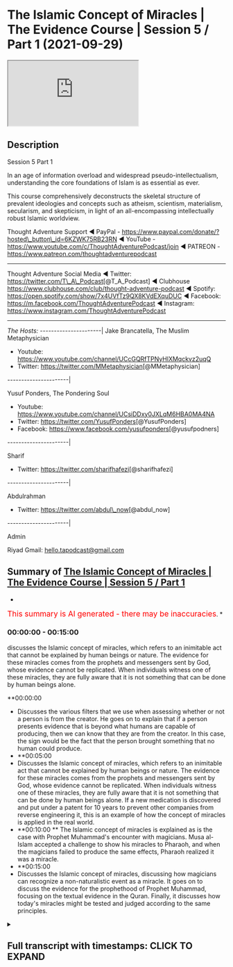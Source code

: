 # The Islamic Concept of Miracles | The Evidence Course | Session 5 / Part 1 (2021-09-29)

<iframe loading='lazy' allow='autoplay' src='https://www.youtube.com/embed/GCmNMuWWaco'></iframe>

## Description

Session 5  Part 1

In an age of information overload and widespread pseudo-intellectualism, understanding the core foundations of Islam is as essential as ever.

This course comprehensively deconstructs the skeletal structure of prevalent ideologies and concepts such as atheism, scientism, materialism, secularism, and skepticism, in light of an all-encompassing intellectually robust Islamic worldview.

Thought Adventure Support
◄ PayPal - https://www.paypal.com/donate/?hosted\_button\_id=6KZWK75RB23RN
◄ YouTube - https://www.youtube.com/c/ThoughtAdventurePodcast/join
◄ PATREON - https://www.patreon.com/thoughtadventurepodcast

***

Thought Adventure Social Media
◄ Twitter: https://twitter.com/T\_A\_Podcast​​ \[@T\_A\_Podcast]
◄ Clubhouse https://www.clubhouse.com/club/thought-adventure-podcast
◄ Spotify: https://open.spotify.com/show/7x4UVfTz9QX8KVdEXquDUC
◄ Facebook: https://m.facebook.com/ThoughtAdventurePodcast
◄ Instagram: https://www.instagram.com/ThoughtAdventurePodcast​

***

*The Hosts:*
\----------------------|
Jake Brancatella, The Muslim Metaphysician

*   Youtube: https://www.youtube.com/channel/UCcGQRfTPNyHlXMqckvz2uqQ
*   Twitter:  https://twitter.com/MMetaphysician​​ \[@MMetaphysician]

\----------------------|

Yusuf Ponders, The Pondering Soul

*   Youtube: https://www.youtube.com/channel/UCsiDDxy0JXLqM6HBA0MA4NA
*   Twitter: https://twitter.com/YusufPonders​​ \[@YusufPonders]
*   Facebook: https://www.facebook.com/yusufponders​ \[@yusufpodners]

\----------------------|

Sharif

*   Twitter: https://twitter.com/sharifhafezi​​ \[@sharifhafezi]

\----------------------|

Abdulrahman

*   Twitter: https://twitter.com/abdul\_now​ \[@abdul\_now]

\----------------------|

Admin

Riyad
Gmail: hello.tapodcast@gmail.com

## Summary of [The Islamic Concept of Miracles | The Evidence Course | Session 5 / Part 1](https://www.youtube.com/watch?v=GCmNMuWWaco)

*

<span style="color:red; font-size:125%">This summary is AI generated - there may be inaccuracies</span>. [](/)\*

### <a onclick="modifyYTiframeseektime(0)">00:00:00</a> - <a onclick="modifyYTiframeseektime(900)">00:15:00</a>

discusses the Islamic concept of miracles, which refers to an inimitable act that cannot be explained by human beings or nature. The evidence for these miracles comes from the prophets and messengers sent by God, whose evidence cannot be replicated. When individuals witness one of these miracles, they are fully aware that it is not something that can be done by human beings alone.

\*\*<a onclick="modifyYTiframeseektime(0)">00:00:00</a>

*   Discusses the various filters that we use when assessing whether or not a person is from the creator. He goes on to explain that if a person presents evidence that is beyond what humans are capable of producing, then we can know that they are from the creator. In this case, the sign would be the fact that the person brought something that no human could produce.
*   \*\*<a onclick="modifyYTiframeseektime(300)">00:05:00</a>
*   Discusses the Islamic concept of miracles, which refers to an inimitable act that cannot be explained by human beings or nature. The evidence for these miracles comes from the prophets and messengers sent by God, whose evidence cannot be replicated. When individuals witness one of these miracles, they are fully aware that it is not something that can be done by human beings alone. If a new medication is discovered and put under a patent for 10 years to prevent other companies from reverse engineering it, this is an example of how the concept of miracles is applied in the real world.
*   \*\*<a onclick="modifyYTiframeseektime(600)">00:10:00</a>
    \*\* The Islamic concept of miracles is explained  as is the case with Prophet Muhammad's encounter with magicians. Musa al-Islam accepted a challenge to show his miracles to Pharaoh, and when the magicians failed to produce the same effects, Pharaoh realized it was a miracle.
*   \*\*<a onclick="modifyYTiframeseektime(900)">00:15:00</a>
*   Discusses the Islamic concept of miracles, discussing how magicians can recognize a non-naturalistic event as a miracle. It goes on to discuss the evidence for the prophethood of Prophet Muhammad, focusing on the textual evidence in the Quran. Finally, it discusses how today's miracles might be tested and judged according to the same principles.

<details><summary><h2>Full transcript with timestamps: CLICK TO EXPAND</h2></summary>

<a onclick="modifyYTiframeseektime('14')">0:00:14 so now we're going into really the the</a> <a onclick="modifyYTiframeseektime('16')">0:00:16 heart of the matter in terms of about</a> <a onclick="modifyYTiframeseektime('19')">0:00:19 guidance from the creator</a> <a onclick="modifyYTiframeseektime('20')">0:00:20 i section five and this is where we're</a> <a onclick="modifyYTiframeseektime('23')">0:00:23 going to start to look at the miracle or</a> <a onclick="modifyYTiframeseektime('25')">0:00:25 what we understand as the more jesus of</a> <a onclick="modifyYTiframeseektime('27')">0:00:27 the prophet sallallahu alaihi in order</a> <a onclick="modifyYTiframeseektime('29')">0:00:29 to prove the prophethood</a> <a onclick="modifyYTiframeseektime('32')">0:00:32 but as i'm speaking i want you to</a> <a onclick="modifyYTiframeseektime('33')">0:00:33 imagine that you're watching this video</a> <a onclick="modifyYTiframeseektime('36')">0:00:36 and suddenly you hear the knocking on</a> <a onclick="modifyYTiframeseektime('38')">0:00:38 the door</a> <a onclick="modifyYTiframeseektime('39')">0:00:39 and you think well who's that</a> <a onclick="modifyYTiframeseektime('41')">0:00:41 so you walk towards the door you open</a> <a onclick="modifyYTiframeseektime('43')">0:00:43 the door and you have somebody there</a> <a onclick="modifyYTiframeseektime('45')">0:00:45 who's claiming that he's received</a> <a onclick="modifyYTiframeseektime('47')">0:00:47 revelation and guidance from the creator</a> <a onclick="modifyYTiframeseektime('49')">0:00:49 you've already accepted that the creator</a> <a onclick="modifyYTiframeseektime('51')">0:00:51 exists you've already accepted that we</a> <a onclick="modifyYTiframeseektime('53')">0:00:53 have this innate nature that seeks out</a> <a onclick="modifyYTiframeseektime('54')">0:00:54 the guidance from the creator and</a> <a onclick="modifyYTiframeseektime('56')">0:00:56 therefore this is a person now has said</a> <a onclick="modifyYTiframeseektime('59')">0:00:59 he's got that guidance would we accept</a> <a onclick="modifyYTiframeseektime('61')">0:01:01 it</a> <a onclick="modifyYTiframeseektime('62')">0:01:02 obviously not</a> <a onclick="modifyYTiframeseektime('64')">0:01:04 we would naturally ask the question</a> <a onclick="modifyYTiframeseektime('67')">0:01:07 where's your evidence where's your proof</a> <a onclick="modifyYTiframeseektime('69')">0:01:09 and we would have certain filters as</a> <a onclick="modifyYTiframeseektime('71')">0:01:11 well</a> <a onclick="modifyYTiframeseektime('72')">0:01:12 in order to understand whether this</a> <a onclick="modifyYTiframeseektime('74')">0:01:14 person is actually giving us revelation</a> <a onclick="modifyYTiframeseektime('78')">0:01:18 from the creator</a> <a onclick="modifyYTiframeseektime('79')">0:01:19 and why do we why do i say we have these</a> <a onclick="modifyYTiframeseektime('81')">0:01:21 filters because some people say oh you</a> <a onclick="modifyYTiframeseektime('83')">0:01:23 know what it's so difficult to go out</a> <a onclick="modifyYTiframeseektime('86')">0:01:26 there and work out which religion is</a> <a onclick="modifyYTiframeseektime('87')">0:01:27 correct because there's so many</a> <a onclick="modifyYTiframeseektime('89')">0:01:29 religions out there do i have to study</a> <a onclick="modifyYTiframeseektime('90')">0:01:30 every single religion in order to know</a> <a onclick="modifyYTiframeseektime('93')">0:01:33 you know which one is from the guidance</a> <a onclick="modifyYTiframeseektime('94')">0:01:34 from the creator but we've already got</a> <a onclick="modifyYTiframeseektime('96')">0:01:36 filters</a> <a onclick="modifyYTiframeseektime('97')">0:01:37 the first one is that if the religion</a> <a onclick="modifyYTiframeseektime('100')">0:01:40 doesn't refer back to a creator like</a> <a onclick="modifyYTiframeseektime('102')">0:01:42 maybe buddhism</a> <a onclick="modifyYTiframeseektime('104')">0:01:44 then we know that that's incorrect</a> <a onclick="modifyYTiframeseektime('105')">0:01:45 because there is a creator and therefore</a> <a onclick="modifyYTiframeseektime('107')">0:01:47 this creator is the one whom we seek to</a> <a onclick="modifyYTiframeseektime('109')">0:01:49 worship</a> <a onclick="modifyYTiframeseektime('110')">0:01:50 similarly</a> <a onclick="modifyYTiframeseektime('111')">0:01:51 if there's a a religion that claims to</a> <a onclick="modifyYTiframeseektime('114')">0:01:54 be guidance from</a> <a onclick="modifyYTiframeseektime('116')">0:01:56 the divine but believes in multiple gods</a> <a onclick="modifyYTiframeseektime('119')">0:01:59 you can say well that's incorrect that's</a> <a onclick="modifyYTiframeseektime('121')">0:02:01 irrational because there must be only</a> <a onclick="modifyYTiframeseektime('123')">0:02:03 one creator and that is uh the necessary</a> <a onclick="modifyYTiframeseektime('126')">0:02:06 independent being allah</a> <a onclick="modifyYTiframeseektime('128')">0:02:08 so we can negate that</a> <a onclick="modifyYTiframeseektime('130')">0:02:10 similarly if somebody turns around and</a> <a onclick="modifyYTiframeseektime('132')">0:02:12 he starts to describe the creator or</a> <a onclick="modifyYTiframeseektime('134')">0:02:14 talks about the creator as human being</a> <a onclick="modifyYTiframeseektime('136')">0:02:16 or having human features or features of</a> <a onclick="modifyYTiframeseektime('139')">0:02:19 creation i features of limited</a> <a onclick="modifyYTiframeseektime('141')">0:02:21 contingent</a> <a onclick="modifyYTiframeseektime('142')">0:02:22 limited contingent possible beings then</a> <a onclick="modifyYTiframeseektime('144')">0:02:24 we can discount this particular religion</a> <a onclick="modifyYTiframeseektime('148')">0:02:28 so we're only actually left with maybe</a> <a onclick="modifyYTiframeseektime('150')">0:02:30 one or two</a> <a onclick="modifyYTiframeseektime('152')">0:02:32 and obviously from this perspective we</a> <a onclick="modifyYTiframeseektime('154')">0:02:34 are looking at the belief in</a> <a onclick="modifyYTiframeseektime('157')">0:02:37 islam and what what it what it</a> <a onclick="modifyYTiframeseektime('159')">0:02:39 how do we establish that but imagine if</a> <a onclick="modifyYTiframeseektime('161')">0:02:41 this person knocked on the door so he he</a> <a onclick="modifyYTiframeseektime('164')">0:02:44 goes through our filters he believes</a> <a onclick="modifyYTiframeseektime('166')">0:02:46 that there is a creator he believes that</a> <a onclick="modifyYTiframeseektime('167')">0:02:47 there's one creator he believes that the</a> <a onclick="modifyYTiframeseektime('169')">0:02:49 creator is different to creation and is</a> <a onclick="modifyYTiframeseektime('173')">0:02:53 you know beyond limitations and</a> <a onclick="modifyYTiframeseektime('176')">0:02:56 therefore independent eternal and he</a> <a onclick="modifyYTiframeseektime('178')">0:02:58 still claims</a> <a onclick="modifyYTiframeseektime('179')">0:02:59 that he's got the guidance would we</a> <a onclick="modifyYTiframeseektime('181')">0:03:01 accept it</a> <a onclick="modifyYTiframeseektime('182')">0:03:02 no the next question would naturally</a> <a onclick="modifyYTiframeseektime('184')">0:03:04 remain</a> <a onclick="modifyYTiframeseektime('186')">0:03:06 where's your evidence where's your proof</a> <a onclick="modifyYTiframeseektime('189')">0:03:09 where's the sign or the evidence for us</a> <a onclick="modifyYTiframeseektime('192')">0:03:12 to know that what you're saying is</a> <a onclick="modifyYTiframeseektime('194')">0:03:14 actually from the creator</a> <a onclick="modifyYTiframeseektime('196')">0:03:16 and so we have to ask ourselves the</a> <a onclick="modifyYTiframeseektime('198')">0:03:18 question</a> <a onclick="modifyYTiframeseektime('199')">0:03:19 what in this situation would constitute</a> <a onclick="modifyYTiframeseektime('201')">0:03:21 proof what would constitute evidence</a> <a onclick="modifyYTiframeseektime('203')">0:03:23 that a person's claim to receive message</a> <a onclick="modifyYTiframeseektime('206')">0:03:26 from the divine from the creator from</a> <a onclick="modifyYTiframeseektime('208')">0:03:28 allah</a> <a onclick="modifyYTiframeseektime('210')">0:03:30 is actually a true evidence</a> <a onclick="modifyYTiframeseektime('214')">0:03:34 and</a> <a onclick="modifyYTiframeseektime('216')">0:03:36 really what we understand</a> <a onclick="modifyYTiframeseektime('218')">0:03:38 that the only way that we could work out</a> <a onclick="modifyYTiframeseektime('220')">0:03:40 whether this person is really truly from</a> <a onclick="modifyYTiframeseektime('222')">0:03:42 the creator really truly from any the uh</a> <a onclick="modifyYTiframeseektime('227')">0:03:47 you know receiving a message or evidence</a> <a onclick="modifyYTiframeseektime('229')">0:03:49 from the creator from allah</a> <a onclick="modifyYTiframeseektime('231')">0:03:51 then as a result we would seek out the</a> <a onclick="modifyYTiframeseektime('233')">0:03:53 only way we'd do that is we would seek</a> <a onclick="modifyYTiframeseektime('235')">0:03:55 out some sign or evidence that only the</a> <a onclick="modifyYTiframeseektime('238')">0:03:58 creator himself</a> <a onclick="modifyYTiframeseektime('240')">0:04:00 allah</a> <a onclick="modifyYTiframeseektime('242')">0:04:02 could produce</a> <a onclick="modifyYTiframeseektime('244')">0:04:04 so it would be something that would be</a> <a onclick="modifyYTiframeseektime('245')">0:04:05 beyond what human beings could do so if</a> <a onclick="modifyYTiframeseektime('248')">0:04:08 a person turns around and said my sign</a> <a onclick="modifyYTiframeseektime('250')">0:04:10 or my evidence that i am from the</a> <a onclick="modifyYTiframeseektime('251')">0:04:11 creator and he brings out you know</a> <a onclick="modifyYTiframeseektime('254')">0:04:14 you know something you know some sort of</a> <a onclick="modifyYTiframeseektime('256')">0:04:16 weird evidence but the evidence is</a> <a onclick="modifyYTiframeseektime('258')">0:04:18 something that i could have produced or</a> <a onclick="modifyYTiframeseektime('260')">0:04:20 another person i know could have</a> <a onclick="modifyYTiframeseektime('262')">0:04:22 produced then i know this person doesn't</a> <a onclick="modifyYTiframeseektime('264')">0:04:24 really have a sign or evidence that he</a> <a onclick="modifyYTiframeseektime('266')">0:04:26 is from the creator he is from allah</a> <a onclick="modifyYTiframeseektime('270')">0:04:30 so</a> <a onclick="modifyYTiframeseektime('271')">0:04:31 naturally then we would ask the question</a> <a onclick="modifyYTiframeseektime('277')">0:04:37 naturally then we would ask the question</a> <a onclick="modifyYTiframeseektime('279')">0:04:39 what is that sign well that sign is the</a> <a onclick="modifyYTiframeseektime('281')">0:04:41 fact that he's brought something that</a> <a onclick="modifyYTiframeseektime('283')">0:04:43 has some any uh</a> <a onclick="modifyYTiframeseektime('285')">0:04:45 you know something that no human being</a> <a onclick="modifyYTiframeseektime('287')">0:04:47 can do</a> <a onclick="modifyYTiframeseektime('288')">0:04:48 and so allah he mentions insult hadid</a> <a onclick="modifyYTiframeseektime('292')">0:04:52 verse chapter 57 verse 25</a> <a onclick="modifyYTiframeseektime('302')">0:05:02 says indeed we have sent our messengers</a> <a onclick="modifyYTiframeseektime('305')">0:05:05 with clear proofs</a> <a onclick="modifyYTiframeseektime('307')">0:05:07 and revealed with them the book the</a> <a onclick="modifyYTiframeseektime('309')">0:05:09 scripture and the balance</a> <a onclick="modifyYTiframeseektime('312')">0:05:12 it's the verse that i mentioned in the</a> <a onclick="modifyYTiframeseektime('313')">0:05:13 previous video</a> <a onclick="modifyYTiframeseektime('315')">0:05:15 so allah is saying that every time he</a> <a onclick="modifyYTiframeseektime('317')">0:05:17 sent a messenger</a> <a onclick="modifyYTiframeseektime('318')">0:05:18 he sent with them evidence and proof</a> <a onclick="modifyYTiframeseektime('321')">0:05:21 just like we said we would look for</a> <a onclick="modifyYTiframeseektime('322')">0:05:22 evidence and proof from a person</a> <a onclick="modifyYTiframeseektime('325')">0:05:25 knocking on our door claiming that he's</a> <a onclick="modifyYTiframeseektime('326')">0:05:26 got guidance then similarly we would</a> <a onclick="modifyYTiframeseektime('328')">0:05:28 look for evidence and alice panzer says</a> <a onclick="modifyYTiframeseektime('331')">0:05:31 that he has sent messengers with</a> <a onclick="modifyYTiframeseektime('332')">0:05:32 evidence and proof and what is that</a> <a onclick="modifyYTiframeseektime('335')">0:05:35 evidence and proof that we're looking</a> <a onclick="modifyYTiframeseektime('336')">0:05:36 for the inimitable or the the ability to</a> <a onclick="modifyYTiframeseektime('339')">0:05:39 produce or evidence something that only</a> <a onclick="modifyYTiframeseektime('342')">0:05:42 the creator could have brought about</a> <a onclick="modifyYTiframeseektime('344')">0:05:44 this is what we're looking for</a> <a onclick="modifyYTiframeseektime('346')">0:05:46 in essence what we are looking for is</a> <a onclick="modifyYTiframeseektime('349')">0:05:49 something that we call a miracle or in</a> <a onclick="modifyYTiframeseektime('352')">0:05:52 arabic more precisely</a> <a onclick="modifyYTiframeseektime('355')">0:05:55 inimitable acts so we're looking for an</a> <a onclick="modifyYTiframeseektime('357')">0:05:57 inimitable act what we also could refer</a> <a onclick="modifyYTiframeseektime('360')">0:06:00 to as a non-naturalistic explanation not</a> <a onclick="modifyYTiframeseektime('363')">0:06:03 something i could explain by the nature</a> <a onclick="modifyYTiframeseektime('365')">0:06:05 not something i could explain by human</a> <a onclick="modifyYTiframeseektime('367')">0:06:07 being production but rather it has no</a> <a onclick="modifyYTiframeseektime('370')">0:06:10 explanation except that they say you</a> <a onclick="modifyYTiframeseektime('372')">0:06:12 know it has to have come from the</a> <a onclick="modifyYTiframeseektime('374')">0:06:14 creator in order to cause that for</a> <a onclick="modifyYTiframeseektime('376')">0:06:16 example</a> <a onclick="modifyYTiframeseektime('377')">0:06:17 the event of prophet ibrahim</a> <a onclick="modifyYTiframeseektime('379')">0:06:19 alaihissalam who was thrown into the</a> <a onclick="modifyYTiframeseektime('381')">0:06:21 fire yet the fire did not burn him</a> <a onclick="modifyYTiframeseektime('383')">0:06:23 so the natural law the natural</a> <a onclick="modifyYTiframeseektime('386')">0:06:26 expectation would be and the attribute</a> <a onclick="modifyYTiframeseektime('388')">0:06:28 of fire is that it burns but when the</a> <a onclick="modifyYTiframeseektime('391')">0:06:31 attribute is stopped</a> <a onclick="modifyYTiframeseektime('393')">0:06:33 that ability to stop the fire from</a> <a onclick="modifyYTiframeseektime('395')">0:06:35 burning a human being is beyond human</a> <a onclick="modifyYTiframeseektime('398')">0:06:38 capability it has no naturalistic</a> <a onclick="modifyYTiframeseektime('400')">0:06:40 explanation the only one who could have</a> <a onclick="modifyYTiframeseektime('402')">0:06:42 changed the attribute of fire is the one</a> <a onclick="modifyYTiframeseektime('404')">0:06:44 who placed the attribute of fire to burn</a> <a onclick="modifyYTiframeseektime('406')">0:06:46 in the first place which is allah or we</a> <a onclick="modifyYTiframeseektime('409')">0:06:49 have the example of musa alayhi salaam</a> <a onclick="modifyYTiframeseektime('412')">0:06:52 whose staff turned into a snake</a> <a onclick="modifyYTiframeseektime('414')">0:06:54 or prophet isa al-islam who was given</a> <a onclick="modifyYTiframeseektime('417')">0:06:57 the ability to heal the sick and even</a> <a onclick="modifyYTiframeseektime('419')">0:06:59 bring the dead back to life but in allah</a> <a onclick="modifyYTiframeseektime('421')">0:07:01 by the permission of allah</a> <a onclick="modifyYTiframeseektime('423')">0:07:03 so how do these signs indicate that they</a> <a onclick="modifyYTiframeseektime('424')">0:07:04 are messengers of god as we said they</a> <a onclick="modifyYTiframeseektime('427')">0:07:07 are signs that cannot be replicated by</a> <a onclick="modifyYTiframeseektime('429')">0:07:09 human beings</a> <a onclick="modifyYTiframeseektime('431')">0:07:11 meaning there are signs that have no</a> <a onclick="modifyYTiframeseektime('433')">0:07:13 naturalistic explanation to why they</a> <a onclick="modifyYTiframeseektime('435')">0:07:15 exist in the first place</a> <a onclick="modifyYTiframeseektime('438')">0:07:18 so</a> <a onclick="modifyYTiframeseektime('442')">0:07:22 so when we understand</a> <a onclick="modifyYTiframeseektime('444')">0:07:24 that this is what's occurring that there</a> <a onclick="modifyYTiframeseektime('445')">0:07:25 is uh there's something that we cannot</a> <a onclick="modifyYTiframeseektime('447')">0:07:27 replicate</a> <a onclick="modifyYTiframeseektime('449')">0:07:29 then the second aspect of regards to</a> <a onclick="modifyYTiframeseektime('450')">0:07:30 this is that okay how do i know that no</a> <a onclick="modifyYTiframeseektime('453')">0:07:33 human being could replicate no is beyond</a> <a onclick="modifyYTiframeseektime('455')">0:07:35 human production it's non-naturalistic</a> <a onclick="modifyYTiframeseektime('457')">0:07:37 explanation well if i know the subject</a> <a onclick="modifyYTiframeseektime('459')">0:07:39 area</a> <a onclick="modifyYTiframeseektime('460')">0:07:40 and the people know the subject area so</a> <a onclick="modifyYTiframeseektime('462')">0:07:42 if this person comes to me and he says</a> <a onclick="modifyYTiframeseektime('464')">0:07:44 oh no human being can do this and he</a> <a onclick="modifyYTiframeseektime('466')">0:07:46 mentioned something about</a> <a onclick="modifyYTiframeseektime('468')">0:07:48 you know something i have absolutely no</a> <a onclick="modifyYTiframeseektime('470')">0:07:50 clue about</a> <a onclick="modifyYTiframeseektime('471')">0:07:51 yeah then i can't test and verify</a> <a onclick="modifyYTiframeseektime('473')">0:07:53 whether it has non-human production or</a> <a onclick="modifyYTiframeseektime('476')">0:07:56 not i would need to seek out you know uh</a> <a onclick="modifyYTiframeseektime('479')">0:07:59 to understand the area so when the the</a> <a onclick="modifyYTiframeseektime('483')">0:08:03 prophets and the messengers were sent</a> <a onclick="modifyYTiframeseektime('485')">0:08:05 and they were sent with proofs and</a> <a onclick="modifyYTiframeseektime('486')">0:08:06 evidences the evidences that they were</a> <a onclick="modifyYTiframeseektime('488')">0:08:08 sent the inimitable act that they sent</a> <a onclick="modifyYTiframeseektime('491')">0:08:11 with was in a subject area that the</a> <a onclick="modifyYTiframeseektime('493')">0:08:13 people themselves were aware of they</a> <a onclick="modifyYTiframeseektime('495')">0:08:15 understood</a> <a onclick="modifyYTiframeseektime('496')">0:08:16 yeah so when during isa alaihissalam the</a> <a onclick="modifyYTiframeseektime('499')">0:08:19 people well aware of science</a> <a onclick="modifyYTiframeseektime('501')">0:08:21 and the you know the science behind the</a> <a onclick="modifyYTiframeseektime('503')">0:08:23 medicine for their time i</a> <a onclick="modifyYTiframeseektime('506')">0:08:26 for their time they knew what was</a> <a onclick="modifyYTiframeseektime('508')">0:08:28 capable for human beings to do and what</a> <a onclick="modifyYTiframeseektime('511')">0:08:31 was not capable for human beings to do</a> <a onclick="modifyYTiframeseektime('513')">0:08:33 when it comes to curing the sick yeah</a> <a onclick="modifyYTiframeseektime('516')">0:08:36 and so when they were able to witness</a> <a onclick="modifyYTiframeseektime('518')">0:08:38 what isa alaihissalam did they were</a> <a onclick="modifyYTiframeseektime('520')">0:08:40 fully aware that what he did was not</a> <a onclick="modifyYTiframeseektime('523')">0:08:43 something within human productive</a> <a onclick="modifyYTiframeseektime('526')">0:08:46 capacity</a> <a onclick="modifyYTiframeseektime('527')">0:08:47 now</a> <a onclick="modifyYTiframeseektime('528')">0:08:48 somebody may argue and say well okay</a> <a onclick="modifyYTiframeseektime('530')">0:08:50 what if isa alaihi</a> <a onclick="modifyYTiframeseektime('533')">0:08:53 had a novel treatment to diseases</a> <a onclick="modifyYTiframeseektime('536')">0:08:56 and therefore he was producing something</a> <a onclick="modifyYTiframeseektime('538')">0:08:58 and maybe the the other doctors didn't</a> <a onclick="modifyYTiframeseektime('539')">0:08:59 know about it and he's got some new</a> <a onclick="modifyYTiframeseektime('541')">0:09:01 treatment</a> <a onclick="modifyYTiframeseektime('542')">0:09:02 well if we cast our minds back to the</a> <a onclick="modifyYTiframeseektime('544')">0:09:04 definition of rational thinking</a> <a onclick="modifyYTiframeseektime('546')">0:09:06 we said that thought arises from sensing</a> <a onclick="modifyYTiframeseektime('549')">0:09:09 reality and then linking it to previous</a> <a onclick="modifyYTiframeseektime('551')">0:09:11 information</a> <a onclick="modifyYTiframeseektime('552')">0:09:12 previous information is something we</a> <a onclick="modifyYTiframeseektime('554')">0:09:14 acquire from the people and the society</a> <a onclick="modifyYTiframeseektime('556')">0:09:16 around us</a> <a onclick="modifyYTiframeseektime('558')">0:09:18 so even if we innovate in an idea or</a> <a onclick="modifyYTiframeseektime('560')">0:09:20 technology all we're doing is taking the</a> <a onclick="modifyYTiframeseektime('563')">0:09:23 prevalent knowledge that exists and</a> <a onclick="modifyYTiframeseektime('566')">0:09:26 maybe arranging it in a novel fashion</a> <a onclick="modifyYTiframeseektime('569')">0:09:29 and then producing some new way of you</a> <a onclick="modifyYTiframeseektime('572')">0:09:32 know a new understanding but if it is</a> <a onclick="modifyYTiframeseektime('574')">0:09:34 taking from the pre-existing knowledge</a> <a onclick="modifyYTiframeseektime('576')">0:09:36 and utilizing in a new way then that</a> <a onclick="modifyYTiframeseektime('578')">0:09:38 means that other people can take what we</a> <a onclick="modifyYTiframeseektime('580')">0:09:40 have done</a> <a onclick="modifyYTiframeseektime('581')">0:09:41 reverse engineer it and understand how</a> <a onclick="modifyYTiframeseektime('584')">0:09:44 it operates</a> <a onclick="modifyYTiframeseektime('586')">0:09:46 and this is exactly why pharmaceutical</a> <a onclick="modifyYTiframeseektime('588')">0:09:48 industries in the west whenever they</a> <a onclick="modifyYTiframeseektime('590')">0:09:50 discover a new medicine they put it</a> <a onclick="modifyYTiframeseektime('592')">0:09:52 under a patent for 10 years</a> <a onclick="modifyYTiframeseektime('595')">0:09:55 and that's to prevent other</a> <a onclick="modifyYTiframeseektime('596')">0:09:56 pharmaceutical companies reverse</a> <a onclick="modifyYTiframeseektime('598')">0:09:58 engineering their drug</a> <a onclick="modifyYTiframeseektime('600')">0:10:00 understanding its mode of action and</a> <a onclick="modifyYTiframeseektime('602')">0:10:02 then replicating it in their own</a> <a onclick="modifyYTiframeseektime('604')">0:10:04 laboratories so they understand you can</a> <a onclick="modifyYTiframeseektime('606')">0:10:06 maybe produce something relatively new</a> <a onclick="modifyYTiframeseektime('608')">0:10:08 you're taking it from the existing</a> <a onclick="modifyYTiframeseektime('610')">0:10:10 knowledge and as a result another person</a> <a onclick="modifyYTiframeseektime('612')">0:10:12 can look at what you've done</a> <a onclick="modifyYTiframeseektime('614')">0:10:14 look at the knowledge set that you've</a> <a onclick="modifyYTiframeseektime('615')">0:10:15 depended upon and reverse engineer and</a> <a onclick="modifyYTiframeseektime('618')">0:10:18 produce it</a> <a onclick="modifyYTiframeseektime('619')">0:10:19 so east alisam</a> <a onclick="modifyYTiframeseektime('621')">0:10:21 you know could not have simply obtained</a> <a onclick="modifyYTiframeseektime('623')">0:10:23 the knowledge you know from the existing</a> <a onclick="modifyYTiframeseektime('626')">0:10:26 environment</a> <a onclick="modifyYTiframeseektime('627')">0:10:27 if other people could not replicate what</a> <a onclick="modifyYTiframeseektime('630')">0:10:30 he did</a> <a onclick="modifyYTiframeseektime('631')">0:10:31 but rather isa al-islam produced</a> <a onclick="modifyYTiframeseektime('633')">0:10:33 something that even the doctors and the</a> <a onclick="modifyYTiframeseektime('635')">0:10:35 medics and the scientists at that time</a> <a onclick="modifyYTiframeseektime('637')">0:10:37 recognized was impossible for human</a> <a onclick="modifyYTiframeseektime('639')">0:10:39 beings to do was beyond the scope of the</a> <a onclick="modifyYTiframeseektime('642')">0:10:42 knowledge set that existed within the</a> <a onclick="modifyYTiframeseektime('644')">0:10:44 society and therefore could have only</a> <a onclick="modifyYTiframeseektime('647')">0:10:47 been from the creator who created life</a> <a onclick="modifyYTiframeseektime('650')">0:10:50 and death illness and disease</a> <a onclick="modifyYTiframeseektime('657')">0:10:57 hence that's why we call these you know</a> <a onclick="modifyYTiframeseektime('660')">0:11:00 miracles or marriages in arabic i</a> <a onclick="modifyYTiframeseektime('661')">0:11:01 inimitable events because they don't</a> <a onclick="modifyYTiframeseektime('663')">0:11:03 can't be imitated can't be produced and</a> <a onclick="modifyYTiframeseektime('666')">0:11:06 we say we see this same pattern with</a> <a onclick="modifyYTiframeseektime('668')">0:11:08 regards to musa alaysalam and the</a> <a onclick="modifyYTiframeseektime('670')">0:11:10 miracle and sign that he was given when</a> <a onclick="modifyYTiframeseektime('672')">0:11:12 he was sent to speak to fur</a> <a onclick="modifyYTiframeseektime('674')">0:11:14 and he called him to the rational</a> <a onclick="modifyYTiframeseektime('676')">0:11:16 concept of worshiping worshipping one</a> <a onclick="modifyYTiframeseektime('678')">0:11:18 allah and accepting him as a prophet</a> <a onclick="modifyYTiframeseektime('681')">0:11:21 and in this discussion in the discussion</a> <a onclick="modifyYTiframeseektime('684')">0:11:24 that he had with musa with musa</a> <a onclick="modifyYTiframeseektime('689')">0:11:29 and indeed we showed to him</a> <a onclick="modifyYTiframeseektime('692')">0:11:32 our signs and evidence but he denied and</a> <a onclick="modifyYTiframeseektime('695')">0:11:35 refused</a> <a onclick="modifyYTiframeseektime('696')">0:11:36 and what was and this is always a sign</a> <a onclick="modifyYTiframeseektime('699')">0:11:39 in the evidence as we know prophet</a> <a onclick="modifyYTiframeseektime('701')">0:11:41 al-islam was able to have he carried a</a> <a onclick="modifyYTiframeseektime('703')">0:11:43 staff and when he placed the staff down</a> <a onclick="modifyYTiframeseektime('705')">0:11:45 it turned into a snake yeah and so</a> <a onclick="modifyYTiframeseektime('708')">0:11:48 when far owned saw this what was</a> <a onclick="modifyYTiframeseektime('711')">0:11:51 firaoun's response</a> <a onclick="modifyYTiframeseektime('713')">0:11:53 he goes and it's mentioned in sultan</a> <a onclick="modifyYTiframeseektime('715')">0:11:55 verse 58 then verily we can pre he said</a> <a onclick="modifyYTiframeseektime('718')">0:11:58 then verily we can produce the magic the</a> <a onclick="modifyYTiframeseektime('721')">0:12:01 like thereof so i'll point a meeting</a> <a onclick="modifyYTiframeseektime('723')">0:12:03 between us and you</a> <a onclick="modifyYTiframeseektime('725')">0:12:05 which neither we nor you shall fail to</a> <a onclick="modifyYTiframeseektime('727')">0:12:07 keep in an open wide place where both</a> <a onclick="modifyYTiframeseektime('730')">0:12:10 shall have at just an equal chance and</a> <a onclick="modifyYTiframeseektime('733')">0:12:13 the people who can witness it they can</a> <a onclick="modifyYTiframeseektime('734')">0:12:14 witness the competition</a> <a onclick="modifyYTiframeseektime('736')">0:12:16 so ferrari's explaining that he's got</a> <a onclick="modifyYTiframeseektime('738')">0:12:18 magicians as well he's got experts who</a> <a onclick="modifyYTiframeseektime('741')">0:12:21 can do this type of magic yeah so like</a> <a onclick="modifyYTiframeseektime('744')">0:12:24 during isla islam who had hell held</a> <a onclick="modifyYTiframeseektime('747')">0:12:27 expertise in medicine during farrow's</a> <a onclick="modifyYTiframeseektime('749')">0:12:29 time they had people held expertise in</a> <a onclick="modifyYTiframeseektime('752')">0:12:32 illusion and trickery you know give the</a> <a onclick="modifyYTiframeseektime('754')">0:12:34 appearance of magic</a> <a onclick="modifyYTiframeseektime('755')">0:12:35 so pharaoh challenged musa al-islam's</a> <a onclick="modifyYTiframeseektime('758')">0:12:38 claim to prophethood by saying that what</a> <a onclick="modifyYTiframeseektime('761')">0:12:41 he did was within human capability and</a> <a onclick="modifyYTiframeseektime('763')">0:12:43 this was not a sign of god</a> <a onclick="modifyYTiframeseektime('765')">0:12:45 and</a> <a onclick="modifyYTiframeseektime('767')">0:12:47 musa al-islam he accepted the challenge</a> <a onclick="modifyYTiframeseektime('769')">0:12:49 and he said</a> <a onclick="modifyYTiframeseektime('770')">0:12:50 your appointed meeting day is the day of</a> <a onclick="modifyYTiframeseektime('772')">0:12:52 the festival and let the people assemble</a> <a onclick="modifyYTiframeseektime('774')">0:12:54 when the sun has risen for noon so musa</a> <a onclick="modifyYTiframeseektime('777')">0:12:57 have known he accepted the challenge but</a> <a onclick="modifyYTiframeseektime('778')">0:12:58 he said let's make it on the day of</a> <a onclick="modifyYTiframeseektime('780')">0:13:00 festival when as many people as possible</a> <a onclick="modifyYTiframeseektime('783')">0:13:03 can witness what's going to occur</a> <a onclick="modifyYTiframeseektime('785')">0:13:05 and we know what the story was and what</a> <a onclick="modifyYTiframeseektime('787')">0:13:07 occurred</a> <a onclick="modifyYTiframeseektime('789')">0:13:09 the magicians placed their staffs down</a> <a onclick="modifyYTiframeseektime('792')">0:13:12 made the appearance that they became</a> <a onclick="modifyYTiframeseektime('793')">0:13:13 alive</a> <a onclick="modifyYTiframeseektime('794')">0:13:14 and then musa al-islam placed his staff</a> <a onclick="modifyYTiframeseektime('797')">0:13:17 down and it swallowed up those other</a> <a onclick="modifyYTiframeseektime('800')">0:13:20 apparent snakes or the the various</a> <a onclick="modifyYTiframeseektime('802')">0:13:22 illusions that were in trickery that was</a> <a onclick="modifyYTiframeseektime('804')">0:13:24 done by the the pharaoh's magicians</a> <a onclick="modifyYTiframeseektime('808')">0:13:28 so what was also interesting here</a> <a onclick="modifyYTiframeseektime('811')">0:13:31 is this</a> <a onclick="modifyYTiframeseektime('812')">0:13:32 is that not the no you know the normal</a> <a onclick="modifyYTiframeseektime('815')">0:13:35 people who are witnessing this event</a> <a onclick="modifyYTiframeseektime('818')">0:13:38 they might not know and might not have</a> <a onclick="modifyYTiframeseektime('820')">0:13:40 the expertise in the magic you know what</a> <a onclick="modifyYTiframeseektime('822')">0:13:42 human beings can or cannot do in this</a> <a onclick="modifyYTiframeseektime('824')">0:13:44 area of magic or trickery or illusion</a> <a onclick="modifyYTiframeseektime('827')">0:13:47 but the experts at that time were the</a> <a onclick="modifyYTiframeseektime('829')">0:13:49 seven magicians they knew what was</a> <a onclick="modifyYTiframeseektime('832')">0:13:52 capable by human beings</a> <a onclick="modifyYTiframeseektime('834')">0:13:54 they were able to recognize whether it's</a> <a onclick="modifyYTiframeseektime('836')">0:13:56 something within the capacity of human</a> <a onclick="modifyYTiframeseektime('837')">0:13:57 production or not and so what was very</a> <a onclick="modifyYTiframeseektime('840')">0:14:00 interesting and no uh you know point to</a> <a onclick="modifyYTiframeseektime('843')">0:14:03 note even though these were pharaoh's</a> <a onclick="modifyYTiframeseektime('845')">0:14:05 magicians</a> <a onclick="modifyYTiframeseektime('846')">0:14:06 pharaoh's magician is mentioned in the</a> <a onclick="modifyYTiframeseektime('848')">0:14:08 quran he says so the magicians fell down</a> <a onclick="modifyYTiframeseektime('850')">0:14:10 prostrate they made sud they said we</a> <a onclick="modifyYTiframeseektime('853')">0:14:13 believe in the lord of haroon and moosa</a> <a onclick="modifyYTiframeseektime('857')">0:14:17 so these these magicians they are like a</a> <a onclick="modifyYTiframeseektime('861')">0:14:21 they're like a proof</a> <a onclick="modifyYTiframeseektime('862')">0:14:22 for the people maybe they don't know how</a> <a onclick="modifyYTiframeseektime('865')">0:14:25 to discern what is magic and what is a</a> <a onclick="modifyYTiframeseektime('866')">0:14:26 miracle</a> <a onclick="modifyYTiframeseektime('868')">0:14:28 but these magicians can and when the</a> <a onclick="modifyYTiframeseektime('870')">0:14:30 magicians testified to the mortgages to</a> <a onclick="modifyYTiframeseektime('873')">0:14:33 the inimitable miraculous act of muslim</a> <a onclick="modifyYTiframeseektime('876')">0:14:36 then that was sufficient evidence for</a> <a onclick="modifyYTiframeseektime('878')">0:14:38 the people behind them they turned</a> <a onclick="modifyYTiframeseektime('879')">0:14:39 around so well if they're the experts</a> <a onclick="modifyYTiframeseektime('881')">0:14:41 and the very experts are saying this is</a> <a onclick="modifyYTiframeseektime('884')">0:14:44 a definite miracle then it must be a</a> <a onclick="modifyYTiframeseektime('886')">0:14:46 miracle</a> <a onclick="modifyYTiframeseektime('887')">0:14:47 and you know pharaoh</a> <a onclick="modifyYTiframeseektime('889')">0:14:49 he said</a> <a onclick="modifyYTiframeseektime('891')">0:14:51 he returned and he mentioned he goes</a> <a onclick="modifyYTiframeseektime('892')">0:14:52 believe you in him musa al-islam before</a> <a onclick="modifyYTiframeseektime('895')">0:14:55 i give you permission verily he ai</a> <a onclick="modifyYTiframeseektime('897')">0:14:57 muslim is your chief who taught you</a> <a onclick="modifyYTiframeseektime('900')">0:15:00 majit so i will surely cut off your</a> <a onclick="modifyYTiframeseektime('902')">0:15:02 hands and feet on opposite sides and i</a> <a onclick="modifyYTiframeseektime('904')">0:15:04 will surely crucify you on the trunks of</a> <a onclick="modifyYTiframeseektime('907')">0:15:07 date palms and you shall</a> <a onclick="modifyYTiframeseektime('908')">0:15:08 surely know which of us</a> <a onclick="modifyYTiframeseektime('911')">0:15:11 i for on or the lord of musa can give</a> <a onclick="modifyYTiframeseektime('914')">0:15:14 you that it can give the severe and more</a> <a onclick="modifyYTiframeseektime('916')">0:15:16 lasting torment</a> <a onclick="modifyYTiframeseektime('917')">0:15:17 so through saying i didn't give you</a> <a onclick="modifyYTiframeseektime('920')">0:15:20 permission to worship the lord of muslim</a> <a onclick="modifyYTiframeseektime('923')">0:15:23 and so he started to torture them and</a> <a onclick="modifyYTiframeseektime('926')">0:15:26 you know gave them the most painful</a> <a onclick="modifyYTiframeseektime('928')">0:15:28 punishment in this life and what's</a> <a onclick="modifyYTiframeseektime('930')">0:15:30 really interesting</a> <a onclick="modifyYTiframeseektime('932')">0:15:32 is that they maintain their belief in</a> <a onclick="modifyYTiframeseektime('935')">0:15:35 allah and belief in the prophethood</a> <a onclick="modifyYTiframeseektime('938')">0:15:38 and there and even though they're in the</a> <a onclick="modifyYTiframeseektime('940')">0:15:40 severe torment they said your torment is</a> <a onclick="modifyYTiframeseektime('942')">0:15:42 only in this life which is temporary the</a> <a onclick="modifyYTiframeseektime('945')">0:15:45 torment of allah is eternal in the next</a> <a onclick="modifyYTiframeseektime('947')">0:15:47 life</a> <a onclick="modifyYTiframeseektime('948')">0:15:48 and his pleasure and the the paradise is</a> <a onclick="modifyYTiframeseektime('951')">0:15:51 eternal in the next life so you know you</a> <a onclick="modifyYTiframeseektime('953')">0:15:53 think about it</a> <a onclick="modifyYTiframeseektime('954')">0:15:54 has got this argument he's basically</a> <a onclick="modifyYTiframeseektime('956')">0:15:56 saying to the to the magicians well</a> <a onclick="modifyYTiframeseektime('958')">0:15:58 actually maybe it's musa islam you've</a> <a onclick="modifyYTiframeseektime('960')">0:16:00 conspired he's the usual chief magician</a> <a onclick="modifyYTiframeseektime('962')">0:16:02 you just made this trick</a> <a onclick="modifyYTiframeseektime('964')">0:16:04 up to give this impression now if a</a> <a onclick="modifyYTiframeseektime('966')">0:16:06 person is pretending based upon some</a> <a onclick="modifyYTiframeseektime('970')">0:16:10 material outcome some sort of personal</a> <a onclick="modifyYTiframeseektime('972')">0:16:12 benefit you know out of this conspiracy</a> <a onclick="modifyYTiframeseektime('975')">0:16:15 you wouldn't face this type of torture</a> <a onclick="modifyYTiframeseektime('978')">0:16:18 and difficulty and adhere to it if you</a> <a onclick="modifyYTiframeseektime('981')">0:16:21 didn't believe sincerely that actually</a> <a onclick="modifyYTiframeseektime('984')">0:16:24 this is</a> <a onclick="modifyYTiframeseektime('985')">0:16:25 a miracle and therefore musa al-islam is</a> <a onclick="modifyYTiframeseektime('988')">0:16:28 indeed a prophet</a> <a onclick="modifyYTiframeseektime('991')">0:16:31 so these magicians they're able to</a> <a onclick="modifyYTiframeseektime('994')">0:16:34 recognize this non-naturalistic event</a> <a onclick="modifyYTiframeseektime('996')">0:16:36 they reckon they were also they were</a> <a onclick="modifyYTiframeseektime('998')">0:16:38 able to recognize that it was beyond</a> <a onclick="modifyYTiframeseektime('1000')">0:16:40 human production and human capabilities</a> <a onclick="modifyYTiframeseektime('1002')">0:16:42 they were the first to submit to the</a> <a onclick="modifyYTiframeseektime('1004')">0:16:44 message of muslim</a> <a onclick="modifyYTiframeseektime('1006')">0:16:46 so</a> <a onclick="modifyYTiframeseektime('1008')">0:16:48 this allows us and makes us understand</a> <a onclick="modifyYTiframeseektime('1010')">0:16:50 the nature of miracles within the</a> <a onclick="modifyYTiframeseektime('1013')">0:16:53 islamic concept</a> <a onclick="modifyYTiframeseektime('1015')">0:16:55 firstly</a> <a onclick="modifyYTiframeseektime('1016')">0:16:56 and this is the sign this is the</a> <a onclick="modifyYTiframeseektime('1018')">0:16:58 evidence that we're looking for so when</a> <a onclick="modifyYTiframeseektime('1019')">0:16:59 somebody comes and claims to be have</a> <a onclick="modifyYTiframeseektime('1021')">0:17:01 divine guidance we're going to look for</a> <a onclick="modifyYTiframeseektime('1023')">0:17:03 one the first filters regards to you</a> <a onclick="modifyYTiframeseektime('1025')">0:17:05 know is the revelation that they are</a> <a onclick="modifyYTiframeseektime('1027')">0:17:07 bringing does it any fit with our con</a> <a onclick="modifyYTiframeseektime('1030')">0:17:10 rational conception of the creator</a> <a onclick="modifyYTiframeseektime('1032')">0:17:12 secondly is what they claim as</a> <a onclick="modifyYTiframeseektime('1035')">0:17:15 revelation from the creator</a> <a onclick="modifyYTiframeseektime('1037')">0:17:17 uh</a> <a onclick="modifyYTiframeseektime('1038')">0:17:18 does it do they have a sign</a> <a onclick="modifyYTiframeseektime('1040')">0:17:20 is that sign that they bring forward</a> <a onclick="modifyYTiframeseektime('1043')">0:17:23 beyond human capability and has no</a> <a onclick="modifyYTiframeseektime('1046')">0:17:26 naturalistic explanation</a> <a onclick="modifyYTiframeseektime('1048')">0:17:28 and it would also be natural that the p</a> <a onclick="modifyYTiframeseektime('1051')">0:17:31 the sign the evidence</a> <a onclick="modifyYTiframeseektime('1053')">0:17:33 for the this much of this miraculous</a> <a onclick="modifyYTiframeseektime('1056')">0:17:36 event or this miraculous sign</a> <a onclick="modifyYTiframeseektime('1058')">0:17:38 would be in a subject area that the</a> <a onclick="modifyYTiframeseektime('1060')">0:17:40 people are experts in and those and as a</a> <a onclick="modifyYTiframeseektime('1064')">0:17:44 result they can identify whether what</a> <a onclick="modifyYTiframeseektime('1065')">0:17:45 was occurring was within human</a> <a onclick="modifyYTiframeseektime('1067')">0:17:47 capability or not if they don't know if</a> <a onclick="modifyYTiframeseektime('1069')">0:17:49 they're not experts in it they're not</a> <a onclick="modifyYTiframeseektime('1070')">0:17:50 going to be able to make that this</a> <a onclick="modifyYTiframeseektime('1072')">0:17:52 that</a> <a onclick="modifyYTiframeseektime('1073')">0:17:53 judgment</a> <a onclick="modifyYTiframeseektime('1074')">0:17:54 and fourthly the margins that also</a> <a onclick="modifyYTiframeseektime('1076')">0:17:56 challenge the people in particular</a> <a onclick="modifyYTiframeseektime('1079')">0:17:59 disbelievers that if they didn't believe</a> <a onclick="modifyYTiframeseektime('1081')">0:18:01 this was from god</a> <a onclick="modifyYTiframeseektime('1083')">0:18:03 then you replicate it so there was also</a> <a onclick="modifyYTiframeseektime('1085')">0:18:05 a challenge to the people</a> <a onclick="modifyYTiframeseektime('1087')">0:18:07 now obviously we take the evidence that</a> <a onclick="modifyYTiframeseektime('1089')">0:18:09 the previous prophets performed miracles</a> <a onclick="modifyYTiframeseektime('1092')">0:18:12 from the quran itself and this is what</a> <a onclick="modifyYTiframeseektime('1094')">0:18:14 we term the</a> <a onclick="modifyYTiframeseektime('1097')">0:18:17 sorry</a> <a onclick="modifyYTiframeseektime('1098')">0:18:18 textual evidence and it's not rational</a> <a onclick="modifyYTiframeseektime('1100')">0:18:20 evidence for us</a> <a onclick="modifyYTiframeseektime('1102')">0:18:22 which leads us to the question</a> <a onclick="modifyYTiframeseektime('1104')">0:18:24 what evidence is there for the quran and</a> <a onclick="modifyYTiframeseektime('1106')">0:18:26 therefore the for the prophethood of</a> <a onclick="modifyYTiframeseektime('1108')">0:18:28 prophet muhammad sallallahu alaihi</a> <a onclick="modifyYTiframeseektime('1109')">0:18:29 wasallam</a> <a onclick="modifyYTiframeseektime('1110')">0:18:30 i what sign did he sallallahu alaihi</a> <a onclick="modifyYTiframeseektime('1113')">0:18:33 wasallam bring did it define human</a> <a onclick="modifyYTiframeseektime('1115')">0:18:35 capability yeah did it go beyond what</a> <a onclick="modifyYTiframeseektime('1118')">0:18:38 human beings can produce did it</a> <a onclick="modifyYTiframeseektime('1120')">0:18:40 challenge the people of his time to</a> <a onclick="modifyYTiframeseektime('1122')">0:18:42 replicate his miracle</a> <a onclick="modifyYTiframeseektime('1124')">0:18:44 and was it a sign within the subject</a> <a onclick="modifyYTiframeseektime('1126')">0:18:46 area of knowledge of the people of his</a> <a onclick="modifyYTiframeseektime('1129')">0:18:49 time</a> <a onclick="modifyYTiframeseektime('1129')">0:18:49 furthermore</a> <a onclick="modifyYTiframeseektime('1131')">0:18:51 is this miracle existent for us today</a> <a onclick="modifyYTiframeseektime('1134')">0:18:54 the prophet</a> <a onclick="modifyYTiframeseektime('1135')">0:18:55 alaihi wasallam is obviously the last</a> <a onclick="modifyYTiframeseektime('1137')">0:18:57 prophet</a> <a onclick="modifyYTiframeseektime('1138')">0:18:58 so</a> <a onclick="modifyYTiframeseektime('1139')">0:18:59 it is natural or it would be</a> <a onclick="modifyYTiframeseektime('1141')">0:19:01 expected that his miracle would also be</a> <a onclick="modifyYTiframeseektime('1144')">0:19:04 the last miracle the last martial</a> <a onclick="modifyYTiframeseektime('1146')">0:19:06 and therefore something that might be</a> <a onclick="modifyYTiframeseektime('1148')">0:19:08 considered a miracle that we can maybe</a> <a onclick="modifyYTiframeseektime('1151')">0:19:11 test and see even today</a> <a onclick="modifyYTiframeseektime('1153')">0:19:13 this testable</a> <a onclick="modifyYTiframeseektime('1154')">0:19:14 living miracle merges</a> <a onclick="modifyYTiframeseektime('1156')">0:19:16 obviously for us as muslim we understand</a> <a onclick="modifyYTiframeseektime('1158')">0:19:18 is the quran itself the quran not only</a> <a onclick="modifyYTiframeseektime('1161')">0:19:21 forms both the message but it also forms</a> <a onclick="modifyYTiframeseektime('1165')">0:19:25 the evidence</a> <a onclick="modifyYTiframeseektime('1166')">0:19:26 for the message and therefore the sign</a> <a onclick="modifyYTiframeseektime('1169')">0:19:29 of the prophethood of the prophet</a> <a onclick="modifyYTiframeseektime('1171')">0:19:31 sallallahu alaihi wasallam and we will</a> <a onclick="modifyYTiframeseektime('1173')">0:19:33 look into the evidences of the quran in</a> <a onclick="modifyYTiframeseektime('1175')">0:19:35 the next two videos</a>

</details>
